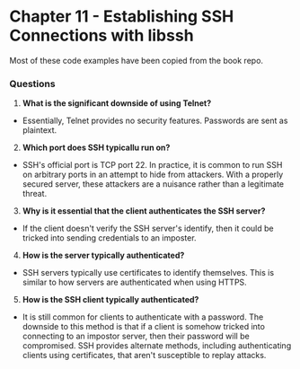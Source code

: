 # Chapter 11 - Establishing SSH Connections with libssh

Most of these code examples have been copied from the book repo.

### Questions

1. **What is the significant downside of using Telnet?**
* Essentially, Telnet provides no security features. Passwords are sent as plaintext.

2. **Which port does SSH typicallu run on?**
* SSH's official port is TCP port 22. In practice, it is common to run SSH on arbitrary ports in an attempt to hide from attackers. With a properly secured server, these attackers are a nuisance rather than a legitimate threat.

3. **Why is it essential that the client authenticates the SSH server?**
* If the client doesn't verify the SSH server's identify, then it could be tricked into sending credentials to an imposter.

4. **How is the server typically authenticated?**
* SSH servers typically use certificates to identify themselves. This is similar to how servers are authenticated when using HTTPS.

5. **How is the SSH client typically authenticated?**
* It is still common for clients to authenticate with a password. The downside to this method is that if a client is somehow tricked into connecting to an impostor server, then their password will be compromised. SSH provides alternate methods, including authenticating clients using certificates, that aren't susceptible to replay attacks.